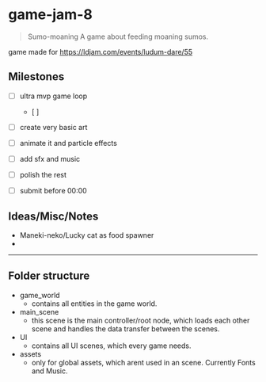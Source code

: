 # game-jam-8

> Sumo-moaning
> A game about feeding moaning sumos.

game made for https://ldjam.com/events/ludum-dare/55

## Milestones
- [ ] ultra mvp game loop
	- [ ] 
- [ ] create very basic art 
- [ ] animate it and particle effects
- [ ] add sfx and music
- [ ] polish the rest
- [ ] submit before 00:00


## Ideas/Misc/Notes
- Maneki-neko/Lucky cat as food spawner
- 

---

## Folder structure

- game_world
	- contains all entities in the game world.
- main_scene
	- this scene is the main controller/root node, which loads each other scene and handles the data transfer between the scenes.
- UI
  - contains all UI scenes, which every game needs.
- assets
	- only for global assets, which arent used in an scene. Currently Fonts and Music.

## 
